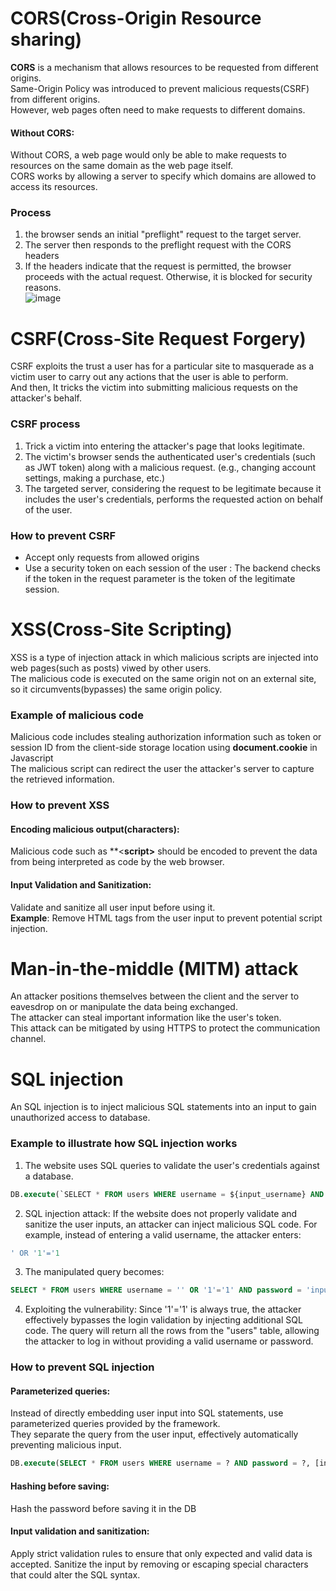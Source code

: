 # CORS(Cross-Origin Resource sharing)
**CORS** is a mechanism that allows resources to be requested from different origins.<br>
Same-Origin Policy was introduced to prevent malicious requests(CSRF) from different origins.<br>
However, web pages often need to make requests to different domains.<br>
#### Without CORS:
Without CORS, a web page would only be able to make requests to resources on the same domain as the web page itself.<br>
CORS works by allowing a server to specify which domains are allowed to access its resources.<br>

### Process
1. the browser sends an initial "preflight" request to the target server.
2. The server then responds to the preflight request with the CORS headers
3. If the headers indicate that the request is permitted, the browser proceeds with the actual request. Otherwise, it is blocked for security reasons.<br>
![image](https://user-images.githubusercontent.com/67142421/183492714-17a6d283-1c28-4377-9a5b-0b3de112ec1a.png)

# CSRF(Cross-Site Request Forgery)
CSRF exploits the trust a user has for a particular site to masquerade as a victim user to carry out any actions that the user is able to perform.<br>
And then, It tricks the victim into submitting malicious requests on the attacker's behalf.
### CSRF process
1. Trick a victim into entering the attacker's page that looks legitimate.
2. The victim's browser sends the authenticated user's credentials (such as JWT token) along with a malicious request. (e.g., changing account settings, making a purchase, etc.)
3. The targeted server, considering the request to be legitimate because it includes the user's credentials, performs the requested action on behalf of the user.
### How to prevent CSRF
- Accept only requests from allowed origins
- Use a security token on each session of the user : The backend checks if the token in the request parameter is the token of the legitimate session.

# XSS(Cross-Site Scripting)
XSS is a type of injection attack in which malicious scripts are injected into web pages(such as posts) viwed by other users.<br>
The malicious code is executed on the same origin not on an external site, so it circumvents(bypasses) the same origin policy.<br>
### Example of malicious code
Malicious code includes stealing authorization information such as token or session ID from the client-side storage location using **document.cookie** in Javascript<br>
The malicious script can redirect the user the attacker's server to capture the retrieved information.<br>

### How to prevent XSS
#### Encoding malicious output(characters):
Malicious code such as **<**script>** should be encoded to prevent the data from being interpreted as code by the web browser.
#### Input Validation and Sanitization:
Validate and sanitize all user input before using it.<br>
**Example**: Remove HTML tags from the user input to prevent potential script injection.<br>
  
# Man-in-the-middle (MITM) attack
An attacker positions themselves between the client and the server to eavesdrop on or manipulate the data being exchanged.<br>
The attacker can steal important information like the user's token.<br>
This attack can be mitigated by using HTTPS to protect the communication channel.<br>

# SQL injection
An SQL injection is to inject malicious SQL statements into an input to gain unauthorized access to database.
### Example to illustrate how SQL injection works
1. The website uses SQL queries to validate the user's credentials against a database.
~~~sql
DB.execute(`SELECT * FROM users WHERE username = ${input_username} AND password = ${input_password}`);
~~~
2. SQL injection attack:
If the website does not properly validate and sanitize the user inputs, an attacker can inject malicious SQL code. For example, instead of entering a valid username, the attacker enters:
~~~sql
' OR '1'='1
~~~
3. The manipulated query becomes:
~~~sql
SELECT * FROM users WHERE username = '' OR '1'='1' AND password = 'input_password';
~~~

4. Exploiting the vulnerability:
Since '1'='1' is always true, the attacker effectively bypasses the login validation by injecting additional SQL code. The query will return all the rows from the "users" table, allowing the attacker to log in without providing a valid username or password.

### How to prevent SQL injection
#### Parameterized queries:
Instead of directly embedding user input into SQL statements, use parameterized queries provided by the framework.<br>
They separate the query from the user input, effectively automatically preventing malicious input.<br>
~~~sql
DB.execute(SELECT * FROM users WHERE username = ? AND password = ?, [input_username, input_password]);
~~~
#### Hashing before saving:
Hash the password before saving it in the DB
#### Input validation and sanitization:
Apply strict validation rules to ensure that only expected and valid data is accepted. Sanitize the input by removing or escaping special characters that could alter the SQL syntax.
